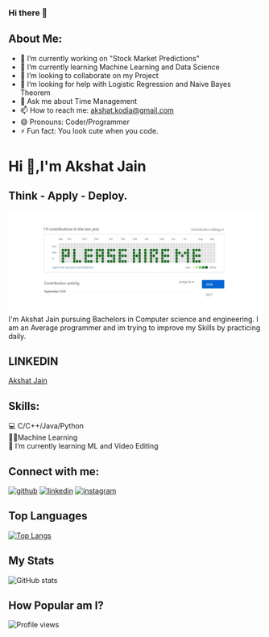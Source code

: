 ### Hi there 👋

<!--
**akshatprogrammer/akshatprogrammer** is a ✨ _special_ ✨ repository because its `README.md` (this file) appears on your GitHub profile.
-->
## About Me:

- 🔭 I’m currently working on "Stock Market Predictions"
- 🌱 I’m currently learning Machine Learning and Data Science
- 👯 I’m looking to collaborate on my Project
- 🤔 I’m looking for help with Logistic Regression and Naive Bayes Theorem 
- 💬 Ask me about Time Management 
- 📫 How to reach me: akshat.kodia@gmail.com
- 😄 Pronouns: Coder/Programmer
- ⚡ Fun fact: You look cute when you code.


# Hi  👋,I'm Akshat Jain
## Think - Apply - Deploy.
![](https://github.com/akshatprogrammer/akshatprogrammer/blob/main/hqculc19byl11.jpg)
I'm Akshat Jain pursuing Bachelors in Computer science and engineering. I am an Average programmer and im trying to improve my Skills by practicing daily. </br>
## LINKEDIN
<script src="https://platform.linkedin.com/badges/js/profile.js" async defer type="text/javascript"></script>
<div class="badge-base LI-profile-badge" data-locale="en_US" data-size="medium" data-theme="dark" data-type="VERTICAL" data-vanity="akshatjaingeu" data-version="v1"><a class="badge-base__link LI-simple-link" href="https://in.linkedin.com/in/akshatjaingeu?trk=profile-badge">Akshat Jain</a></div>
              
## Skills:
💻 C/C++/Java/Python </br>
👨‍💻Machine Learning</br>
🎯 I’m currently learning ML and Video Editing </br>
## Connect with me: 
[<img src='https://cdn.jsdelivr.net/npm/simple-icons@3.0.1/icons/github.svg' alt='github' height='40'>](https://github.com/akshatprogrammer)
[<img src='https://cdn.jsdelivr.net/npm/simple-icons@3.0.1/icons/linkedin.svg' alt='linkedin' height='40'>](https://www.linkedin.com/in/akshatjaingeu/) 
[<img src='https://cdn.jsdelivr.net/npm/simple-icons@3.0.1/icons/instagram.svg' alt='instagram' height='40'>](https://www.instagram.com/jjainakshat/)  </br>
## Top Languages 
[![Top Langs](https://github-readme-stats.vercel.app/api/top-langs/?username=akshatprogrammer)](https://github.com/anuraghazra/github-readme-stats)</br>
## My Stats
![GitHub stats](https://github-readme-stats.vercel.app/api?username=akshatprogrammer&show_icons=true)  </br>
## How Popular am I?
![Profile views](https://gpvc.arturio.dev/akshatprogrammer)</br>
